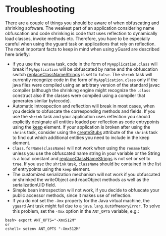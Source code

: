 # Troubleshooting

There are a couple of things you should be aware of when obfuscating and shrinking software.
The weakest part of an application considering name obfuscation and code shrinking is code that uses reflection to dynamically load classes, invoke methods etc. Therefore, you have to be especially careful when using the yguard task on applications that rely on reflection.
The most important facts to keep in mind when using yGuard are described here briefly:

- If you use the `rename` task, code in the form of `MyApplication.class` will break if `MyApplication` will be obfuscated by name and the obfuscation switch [replaceClassNameStrings](task_documentation.md#the-rename-element) is set to `false`. The `shrink` task will currently recognize code in the form of `MyApplication.class` only if the java files were compiled using an arbitrary version of the standard javac compiler (although the shrinking engine might recognize the `.class` construct also if the classes were compiled using a compiler that generates similar bytecode).
- Automatic introspection and reflection will break in most cases, when you decide to obfuscate the corresponding methods and fields. If you use the `shrink` task and your application uses reflection you should explicitly designate all entities loaded per reflection as code entrypoints using the [keep](task_documentation.md#the-keep-element) element.
If your application is broken after using the `shrink` task, consider using the [createStubs](task_documentation.md#the-shrink-element) attribute of the `shrink` task to find out which additional entities you need to include in the keep element.
- `Class.forName(className)` will not work when using the `rename` task unless you use the obfuscated name string in your variable or the String is a local constant and [replaceClassNameStrings](task_documentation.md#the-keep-element) is not set or set to `true`. If you use the `shrink` task, `className` should be contained in the list of entrypoints using the `keep` element.
- The customized serialization mechanism will not work if you obfuscated or shrinked the writeObject and readObject methods as well as the serializationUID field.
- Simple bean introspection will not work, if you decide to obfuscate your public accessor methods, since it makes use of reflection.
- If you do not set the `-Xmx` property for the Java virtual machine, the `yguard` Ant task might fail due to a `java.lang.OutOfMemoryError`.
To solve this problem, set the `-Xmx` option in the `ANT_OPTS` variable, e.g.:
```
bash> export ANT_OPTS="-Xmx512M"
or
cshell> setenv ANT_OPTS "-Xmx512M"
```
